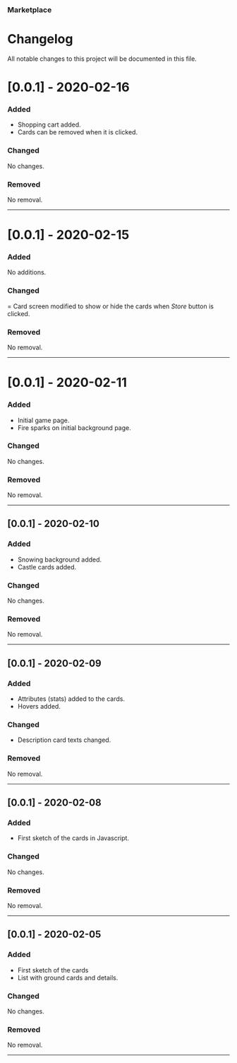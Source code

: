 ### Marketplace
# Changelog

All notable changes to this project will be documented in this file.

# [0.0.1] - 2020-02-16
### Added
- Shopping cart added.
- Cards can be removed when it is clicked.

### Changed
No changes.

### Removed
No removal.

---

# [0.0.1] - 2020-02-15
### Added
No additions.

### Changed
= Card screen modified to show or hide the cards when _Store_ button is clicked.

### Removed
No removal.

---

# [0.0.1] - 2020-02-11
### Added
- Initial game page.
- Fire sparks on initial background page.

### Changed
No changes.

### Removed
No removal.

---

## [0.0.1] - 2020-02-10
### Added
- Snowing background added.
- Castle cards added.

### Changed
No changes.

### Removed
No removal.

---

## [0.0.1] - 2020-02-09
### Added
- Attributes (stats) added to the cards.
- Hovers added.

### Changed
- Description card texts changed.

### Removed
No removal.

---

## [0.0.1] - 2020-02-08
### Added
- First sketch  of the cards in Javascript.

### Changed
No changes.

### Removed
No removal.

---

## [0.0.1] - 2020-02-05
### Added
- First sketch of the cards
- List with ground cards and details.

### Changed
No changes.

### Removed
No removal.

---